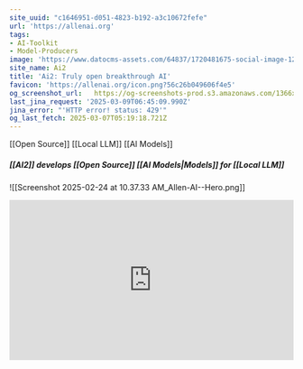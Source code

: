 ```yaml
---
site_uuid: "c1646951-d051-4823-b192-a3c10672fefe"
url: 'https://allenai.org'
tags:
- AI-Toolkit
- Model-Producers
image: 'https://www.datocms-assets.com/64837/1720481675-social-image-1200x630.png'
site_name: Ai2
title: 'Ai2: Truly open breakthrough AI'
favicon: 'https://allenai.org/icon.png?56c26b049606f4e5'
og_screenshot_url:   https://og-screenshots-prod.s3.amazonaws.com/1366x768/80/false/8b54ed35cac169b714cfa45cff5fa579288d1de6bfc48c244a8e0cfcc4fa59d5.jpeg
last_jina_request: '2025-03-09T06:45:09.990Z'
jina_error: "'HTTP error! status: 429'"
og_last_fetch: 2025-03-07T05:19:18.721Z
---
```

[[Open Source]] [[Local LLM]] [[AI Models]]

##### [[AI2]] develops [[Open Source]] [[AI Models|Models]] for [[Local LLM]]
![[Screenshot 2025-02-24 at 10.37.33 AM_Allen-AI--Hero.png]]


<iframe style="aspect-ratio:16/9;width:100%;height:auto" src="https://www.youtube.com/embed/P26xOoUuef4?si=s4QYDhLINBiYVpXx&amp;controls=0" title="YouTube video player" frameborder="0" allow="accelerometer; autoplay; clipboard-write; encrypted-media; gyroscope; picture-in-picture; web-share" referrerpolicy="strict-origin-when-cross-origin" allowfullscreen></iframe>
